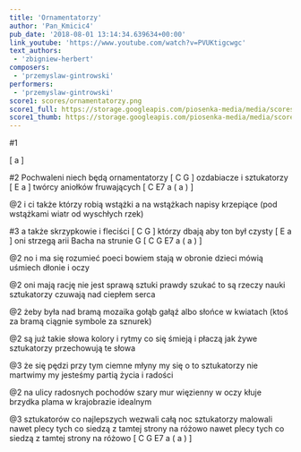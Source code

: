```yaml
---
title: 'Ornamentatorzy'
author: 'Pan_Kmicic4'
pub_date: '2018-08-01 13:14:34.639634+00:00'
link_youtube: 'https://www.youtube.com/watch?v=PVUKtigcwgc'
text_authors:
 - 'zbigniew-herbert'
composers:
 - 'przemyslaw-gintrowski'
performers:
 - 'przemyslaw-gintrowski'
score1: scores/ornamentatorzy.png
score1_full: https://storage.googleapis.com/piosenka-media/media/scores/ornamentatorzy.png
score1_thumb: https://storage.googleapis.com/piosenka-media/media/scores/ornamentatorzy.png.180x0_q85_upscale.png
---
```


#1

[ a ]

#2
Pochwaleni niech będą ornamentatorzy [ C G ]
ozdabiacze i sztukatorzy [ E a ]
twórcy aniołków fruwających [ C E7 a ( a ) ]

@2
i ci także którzy robią wstążki 
a na wstążkach napisy krzepiące
(pod wstążkami wiatr od wyschłych rzek)

#3
a także skrzypkowie i fleciści [ C G ]
którzy dbają aby ton był czysty [ E a ]
oni strzegą arii Bacha na strunie G [ C G E7 a ( a ) ]

@2
no i ma się rozumieć poeci
bowiem stają w obronie dzieci
mówią uśmiech dłonie i oczy

@2
oni mają rację nie jest sprawą sztuki
prawdy szukać to są rzeczy nauki
sztukatorzy czuwają nad ciepłem serca

@2
żeby była nad bramą mozaika
gołąb gałąź albo słońce w kwiatach
(ktoś za bramą ciągnie symbole za sznurek)

@2
są już takie słowa kolory i rytmy
co się śmieją i płaczą jak żywe
sztukatorzy przechowują te słowa

@3
że się pędzi przy tym ciemne młyny
my się o to sztukatorzy nie martwimy
my jesteśmy partią życia i radości

@2
na ulicy radosnych pochodów
szary mur więzienny w oczy kłuje
brzydka plama w krajobrazie idealnym

@3
sztukatorów co najlepszych wezwali
całą noc sztukatorzy malowali
nawet plecy tych co siedzą z tamtej strony na różowo 
nawet plecy tych co siedzą z tamtej strony na różowo [ C G E7 a ( a ) ]